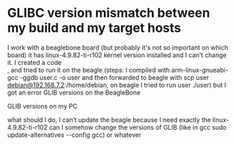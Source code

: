 
# GLIBC version mismatch between my build and my target hosts

I work with a beaglebone board (but probably it's not so important on which board)
it has linux-4.9.82-ti-r102 kernel version installed and I can't change it.
I created a code  
, and tried to run it on the beagle 
(steps: I compiled with arm-linux-gnueabi-gcc -ggdb user.c -o user and then forwarded to beagle with scp user debian@192.168.7.2:/home/debian, on beagle I tried to run user ./user)
but I got an error
GLIB versions on the BeagleBone
 
GLIB versions on my PC
 
what should I do, I can’t update the beagle because I need exactly the linux-4.9.82-ti-r102
can I somehow change the versions of GLIB (like in gcc
sudo update-alternatives --config gcc) or whatever

        